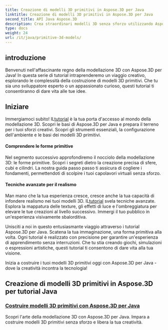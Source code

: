 ```yaml
---
title: Creazione di modelli 3D primitivi in Aspose.3D per Java
linktitle: Creazione di modelli 3D primitivi in Aspose.3D per Java
second_title: API Java Aspose.3D
description: Crea straordinari modelli 3D senza sforzo utilizzando Aspose.3D per i tutorial Java. Scatena la tua creatività con le guide passo passo sulla costruzione di modelli 3D primitivi.
type: docs
weight: 24
url: /it/java/primitive-3d-models/
---
```



## introduzione

Benvenuti nell'affascinante regno della modellazione 3D con Aspose.3D per Java! In questa serie di tutorial intraprenderemo un viaggio creativo, esplorando le complessità della costruzione di modelli 3D primitivi. Che tu sia uno sviluppatore esperto o un appassionato curioso, questi tutorial ti consentiranno di dare vita alle tue idee.

## Iniziare

 Immergiamoci subito! IL[tutorial](./building-primitive-3d-models/) è la tua porta d'accesso al mondo della modellazione 3D. Scopri le basi di Aspose.3D per Java e prepara il terreno per i tuoi sforzi creativi. Scopri gli strumenti essenziali, la configurazione dell'ambiente e le basi dei modelli 3D primitivi.

#### Comprendere le forme primitive

Nel segmento successivo approfondiremo il nocciolo della modellazione 3D: le forme primitive. Scopri i segreti dietro la creazione precisa di sfere, cubi e cilindri. La nostra guida passo passo ti assicura di cogliere i fondamenti, permettendoti di scolpire i tuoi capolavori virtuali senza sforzo.

#### Tecniche avanzate per il realismo

Man mano che la tua esperienza cresce, cresce anche la tua capacità di infondere realismo nei tuoi modelli 3D. IL[tutorial](./building-primitive-3d-models/) svela tecniche avanzate. Esplora la mappatura delle texture, gli effetti di luce e l'ombreggiatura per elevare le tue creazioni al livello successivo. Immergi il tuo pubblico in un'esperienza visivamente sbalorditiva.

Unisciti a noi in questo entusiasmante viaggio attraverso i tutorial Aspose.3D per Java. Scatena la tua immaginazione, una forma primitiva alla volta. Ogni tutorial è realizzato con precisione per garantire un'esperienza di apprendimento senza interruzioni. Che tu stia creando giochi, simulazioni o espressioni artistiche, questi tutorial ti consentono di dare vita alla tua visione.

Inizia a costruire i tuoi modelli 3D primitivi oggi con Aspose.3D per Java - dove la creatività incontra la tecnologia!
## Creazione di modelli 3D primitivi in Aspose.3D per tutorial Java
### [Costruire modelli 3D primitivi con Aspose.3D per Java](./building-primitive-3d-models/)
Scopri l'arte della modellazione 3D con Aspose.3D per Java. Impara a costruire modelli 3D primitivi senza sforzo e libera la tua creatività.
